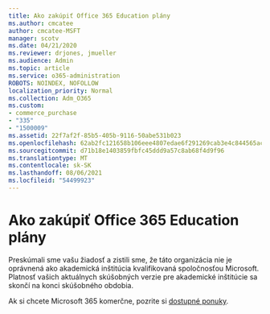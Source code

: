 ```yaml
---
title: Ako zakúpiť Office 365 Education plány
ms.author: cmcatee
author: cmcatee-MSFT
manager: scotv
ms.date: 04/21/2020
ms.reviewer: drjones, jmueller
ms.audience: Admin
ms.topic: article
ms.service: o365-administration
ROBOTS: NOINDEX, NOFOLLOW
localization_priority: Normal
ms.collection: Adm_O365
ms.custom:
- commerce_purchase
- "335"
- "1500009"
ms.assetid: 22f7af2f-85b5-405b-9116-50abe531b023
ms.openlocfilehash: 62ab2fc121658b106eee4807edae6f291269cab3e4c844565acc3dbce949b3c0
ms.sourcegitcommit: d71b18e1403859fbfc45ddd9a57c8ab68f4d9f96
ms.translationtype: MT
ms.contentlocale: sk-SK
ms.lasthandoff: 08/06/2021
ms.locfileid: "54499923"
---
```

# <a name="how-to-purchase-office-365-education-plans"></a>Ako zakúpiť Office 365 Education plány

Preskúmali sme vašu žiadosť a zistili sme, že táto organizácia nie je oprávnená ako akademická inštitúcia kvalifikovaná spoločnosťou Microsoft. Platnosť vašich aktuálnych skúšobných verzie pre akademické inštitúcie sa skončí na konci skúšobného obdobia.
  
Ak si chcete Microsoft 365 komerčne, pozrite si [dostupné ponuky](https://go.microsoft.com/fwlink/p/?linkid=868433).  